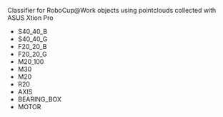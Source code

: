 Classifier for RoboCup@Work objects using pointclouds collected with ASUS Xtion Pro
- S40_40_B
- S40_40_G
- F20_20_B
- F20_20_G
- M20_100
- M30
- M20
- R20
- AXIS
- BEARING_BOX
- MOTOR
